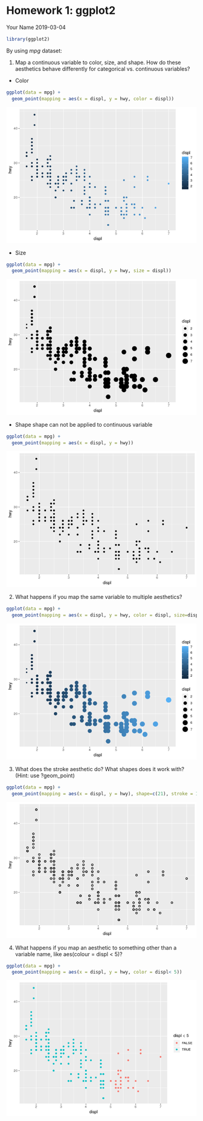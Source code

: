 Homework 1: ggplot2
================
Your Name
2019-03-04

``` r
library(ggplot2)
```

By using *mpg* dataset:

1.  Map a continuous variable to color, size, and shape. How do these
    aesthetics behave differently for categorical vs. continuous
    variables?

<!-- end list -->

  - Color

<!-- end list -->

``` r
ggplot(data = mpg) +
  geom_point(mapping = aes(x = displ, y = hwy, color = displ))
```

![](index_files/figure-gfm/unnamed-chunk-2-1.png)<!-- -->

  - Size

<!-- end list -->

``` r
ggplot(data = mpg) +
  geom_point(mapping = aes(x = displ, y = hwy, size = displ))
```

![](index_files/figure-gfm/unnamed-chunk-3-1.png)<!-- -->

  - Shape shape can not be applied to continuous variable

<!-- end list -->

``` r
ggplot(data = mpg) +
  geom_point(mapping = aes(x = displ, y = hwy))
```

![](index_files/figure-gfm/unnamed-chunk-4-1.png)<!-- -->

2.  What happens if you map the same variable to multiple aesthetics?

<!-- end list -->

``` r
ggplot(data = mpg) +
  geom_point(mapping = aes(x = displ, y = hwy, color = displ, size=displ))
```

![](index_files/figure-gfm/unnamed-chunk-5-1.png)<!-- -->

3.  What does the stroke aesthetic do? What shapes does it work with?
    (Hint: use ?geom\_point)

<!-- end list -->

``` r
ggplot(data = mpg) +
  geom_point(mapping = aes(x = displ, y = hwy), shape=c(21), stroke = 1)
```

![](index_files/figure-gfm/unnamed-chunk-6-1.png)<!-- -->

4.  What happens if you map an aesthetic to something other than a
    variable name, like aes(colour = displ \< 5)?

<!-- end list -->

``` r
ggplot(data = mpg) +
  geom_point(mapping = aes(x = displ, y = hwy, color = displ< 5))
```

![](index_files/figure-gfm/unnamed-chunk-7-1.png)<!-- -->
